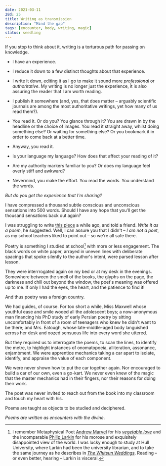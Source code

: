 ```yaml
---
date: 2021-03-11
28d: 25
title: Writing as transmission
description: "Mind the gap"
tags: [encounter, body, writing, magic]
status: seedling
---
```


If you stop to think about it, writing is a torturous path for passing on knowledge.

- I have an experience.

- I reduce it down to a few distinct thoughts about that experience.

- I write it down, editing it as I go to make it sound more _professional_ or _authoritative_. My writing is no longer just the experience, it is also assuring the reader that I am worth reading.

- I publish it somewhere (and, yes, that does matter – arguably scientific journals are among the most authoritative writings, yet how many of us read them?).

- You read it. Or do you? You glance through it? You are drawn in by the headline or the choice of images. You read it straight away, whilst doing something else? Or waiting for something else? Or you bookmark it in order to come back at a better time.

- Anyway, you read it.

- Is your language my language? How does that affect your reading of it?

- Are my authority markers familiar to you? Or does my language feel overly stiff and awkward?

- Nevermind, you make the effort. You read the words. You understand the words.

_But do you get the experience that I'm sharing?_

I have compressed a thousand subtle conscious and unconscious sensations into 500 words. Should I have any hope that you'll get the thousand sensations back out again?

I was struggling to write [this piece](/notes/encountering-real-magic/) a while ago, and told a friend. _Write it as a poem_, he suggested. Well, I can assure you that I didn't – _I am not a poet_, as my school teachers liked to point out – so we're all safe there.

Poetry is something I studied at school[^fn-poets] with more or less engagement. The black words on white paper, arrayed in uneven lines with deliberate spacings that spoke silently to the author's intent, were parsed lesson after lesson.

They were interrrogated again on my bed or at my desk in the evenings. Somewhere between the smell of the books, the glyphs on the page, the darkness and chill out beyond the window, the poet's meaning was offered up to me. If only I had the eyes, the heart, and the patience to find it!

[^fn-poets]: I remember Metaphysical Poet [Andrew Marvel](https://poetryarchive.org/poet/andrew-marvell/) for his [_vegetable love_](https://poetryarchive.org/poem/to-his-coy-mistress/) and the incomparable [Philip Larkin](https://poetryarchive.org/poet/philip-larkin/) for his morose and exquisitely disappointed view of the world. I was lucky enough to study at Hull University, where Larkin had been the university librarian, and to take the same journey as he describes in [_The Whitsun Weddings_](https://poetryarchive.org/poem/whitsun-weddings/). Reading – or even better, hearing – Larkin is visceral.

And thus poetry was a foreign country.

We had guides, of course. For too short a while, Miss Maxwell whose youthful ease and smile wooed all the adolescent boys; a now-anonymous man financing his PhD study of early Persian poetry by sitting uncomfortably in front of a room of teenagers who knew he didn't want to be there; and Mrs. Eatough, whose late-middle-aged body languished across her desk and oozed sensuous life into every word she uttered.

But they required us to interrogate the poems, to scan the lines, to identify the metre, to highlight instances of onomatopoeia, alliteration, assonance, enjambment. We were apprentice mechanics taking a car apart to isolate, identify, and appraise the value of each component.

We were never shown how to put the car together again. Nor encouraged to build a car of our own, even a go-kart. We never even knew of the magic that the master mechanics had in their fingers, nor their reasons for doing their work.

The poet was never invited to reach out from the book into my classroom and touch my heart with his.

Poems are taught as objects to be studied and deciphered.

_Poems are written as encounters with the divine_.
